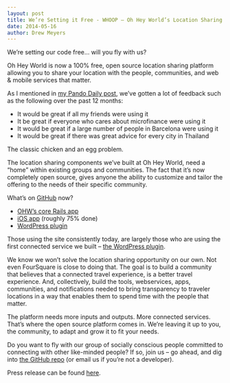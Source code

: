 ```yaml
---
layout: post
title: We’re Setting it Free - WHOOP – Oh Hey World’s Location Sharing Platform is Now Open Source
date: 2014-05-16
author: Drew Meyers
---
```


We’re setting our code free… will you fly with us?

Oh Hey World is now a 100% free, open source location sharing platform allowing you to share your location with the people, communities, and web &amp; mobile services that matter.

As I mentioned in [my Pando Daily post](http://pando.com/2013/10/12/a-tech-startup-recap-12-months-in/), we’ve gotten a lot of feedback such as the following over the past 12 months:

- It would be great if all my friends were using it
- It be great if everyone who cares about microfinance were using it
- It would be great if a large number of people in Barcelona were using it
- It would be great if there was great advice for every city in Thailand

The classic chicken and an egg problem.

The location sharing components we’ve built at Oh Hey World, need a “home” within existing groups and communities. The fact that it’s now completely open source, gives anyone the ability to customize and tailor the offering to the needs of their specific community.

What’s on [GitHub](https://github.com/oh-hey-world) now?

- [OHW’s core Rails app](https://github.com/oh-hey-world/ohheyworld-platform)
- [iOS app](https://github.com/oh-hey-world/ios) (roughly 75% done)
- [WordPress plugin](https://github.com/oh-hey-world/wordpress-plugin)

Those using the site consistently today, are largely those who are using the first connected service we built – [the WordPress plugin](http://wordpress.org/plugins/oh-hey-world/).

We know we won’t solve the location sharing opportunity on our own. Not even FourSquare is close to doing that. The goal is to build a community that believes that a connected travel experience, is a better travel experience. And, collectively, build the tools, webservices, apps, communities, and notifications needed to bring transparency to traveler locations in a way that enables them to spend time with the people that matter.

The platform needs more inputs and outputs. More connected services. That’s where the open source platform comes in. We’re leaving it up to you, the community, to adapt and grow it to fit your needs.

Do you want to fly with our group of socially conscious people committed to connecting with other like-minded people? If so, join us – go ahead, and dig into [the GitHub repo](https://github.com/oh-hey-world/ohheyworld-platform) (or email us if you’re not a developer).

Press release can be found [here](http://www.prweb.com/releases/2014/02/prweb11609447.htm).